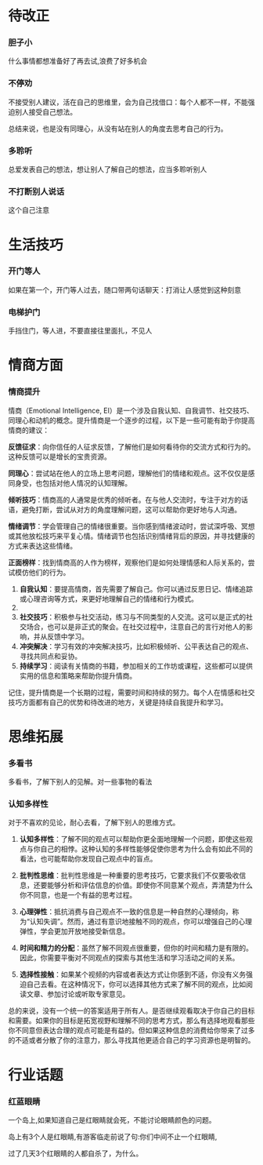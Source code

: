 



# 待改正

### 胆子小

什么事情都想准备好了再去试,浪费了好多机会

### 不停劝

不接受别人建议，活在自己的思维里，会为自己找借口：每个人都不一样，不能强迫别人接受自己想法。

总结来说，也是没有同理心，从没有站在别人的角度去思考自己的行为。

### 多聆听

总爱发表自己的想法，想让别人了解自己的想法，应当多聆听别人

### 不打断别人说话

这个自己注意



# 生活技巧

### 开门等人

如果在第一个，开门等人过去，随口带两句话聊天：打消让人感觉到这种刻意

### 电梯护门

手挡住门，等人进，不要直接往里面扎，不见人





# 情商方面

### 情商提升

情商（Emotional Intelligence, EI）是一个涉及自我认知、自我调节、社交技巧、同理心和动机的概念。提升情商是一个逐步的过程，以下是一些可能有助于你提高情商的建议：

**反馈征求**：向你信任的人征求反馈，了解他们是如何看待你的交流方式和行为的。这种反馈可以是增长的宝贵资源。

**同理心**：尝试站在他人的立场上思考问题，理解他们的情绪和观点。这不仅仅是感同身受，也包括对他人情况的认知理解。

**倾听技巧**：情商高的人通常是优秀的倾听者。在与他人交流时，专注于对方的话语，避免打断，尝试从对方的角度理解问题，这可以帮助你更好地与人沟通。

**情绪调节**：学会管理自己的情绪很重要。当你感到情绪波动时，尝试深呼吸、冥想或其他放松技巧来平复心情。情绪调节也包括识别情绪背后的原因，并寻找健康的方式来表达这些情绪。

**正面榜样**：找到情商高的人作为榜样，观察他们是如何处理情感和人际关系的，尝试模仿他们的行为。

1. **自我认知**：要提高情商，首先需要了解自己。你可以通过反思日记、情绪追踪或心理咨询等方式，来更好地理解自己的情绪和行为模式。
2. 
3. **社交技巧**：积极参与社交活动，练习与不同类型的人交流。这可以是正式的社交场合，也可以是非正式的聚会。在社交过程中，注意自己的言行对他人的影响，并从反馈中学习。
4. **冲突解决**：学习有效的冲突解决技巧，比如积极倾听、公平表达自己的观点、寻找共同点和妥协。
5. **持续学习**：阅读有关情商的书籍，参加相关的工作坊或课程，这些都可以提供实用的信息和策略来帮助你提升情商。

记住，提升情商是一个长期的过程，需要时间和持续的努力。每个人在情感和社交技巧方面都有自己的优势和待改进的地方，关键是持续自我提升和学习。



# 思维拓展

### 多看书

多看书，了解下别人的见解。对一些事物的看法

### 认知多样性

对于不喜欢的见论，耐心去看，了解下别人的思维方式。

1. **认知多样性**：了解不同的观点可以帮助你更全面地理解一个问题，即使这些观点与你自己的相悖。这种认知的多样性能够促使你思考为什么会有如此不同的看法，也可能帮助你发现自己观点中的盲点。

2. **批判性思维**：批判性思维是一种重要的思考技巧，它要求我们不仅要吸收信息，还要能够分析和评估信息的价值。即使你不同意某个观点，弄清楚为什么你不同意，也是一个有益的思考过程。

3. **心理弹性**：抵抗消费与自己观点不一致的信息是一种自然的心理倾向，称为“认知失调”。然而，通过有意识地接触不同的观点，你可以增强自己的心理弹性，学会更加开放地接受新信息。

4. **时间和精力的分配**：虽然了解不同观点很重要，但你的时间和精力是有限的。因此，你需要平衡对不同观点的探索与其他生活和学习活动之间的关系。

5. **选择性接触**：如果某个视频的内容或者表达方式让你感到不适，你没有义务强迫自己去看。在这种情况下，你可以选择其他方式来了解不同的观点，比如阅读文章、参加讨论或听取专家意见。

总的来说，没有一个统一的答案适用于所有人。是否继续观看取决于你自己的目标和需要。如果你的目标是拓宽视野和理解不同的思考方式，那么有选择地观看那些你不同意但表达合理的观点可能是有益的。但如果这种信息的消费给你带来了过多的不适或者分散了你的注意力，那么寻找其他更适合自己的学习资源也是明智的。

# 行业话题

### 红蓝眼睛

一个岛上,如果知道自己是红眼睛就会死，不能讨论眼睛颜色的问题。

岛上有3个人是红眼睛,有游客临走前说了句:你们中间不止一个红眼睛,

过了几天3个红眼睛的人都自杀了，为什么。
